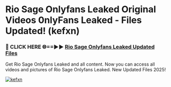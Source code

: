 # Rio Sage Onlyfans Leaked Original Videos 0nlyFans Leaked - Files Updated! (kefxn)

<h3>🔴 CLICK HERE 🌐==►► <a href="https://tinyurl.com/2jnfzry5" rel="nofollow">Rio Sage Onlyfans Leaked Updated Files</a></h3>

Get Rio Sage Onlyfans Leaked and all content. Now you can access all videos and pictures of Rio Sage Onlyfans Leaked. New Updated Files 2025!

[![kefxn](https://i.imgur.com/GyGTBgg.gif)](https://tinyurl.com/2jnfzry5)
